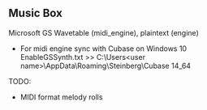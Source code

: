 ## Music Box
Microsoft GS Wavetable (midi_engine), plaintext (engine)  
  
 -  For midi engine sync with Cubase on Windows 10  
EnableGSSynth.txt >> C:\Users\<user name>\AppData\Roaming\Steinberg\Cubase 14_64

TODO:  
 - MIDI format melody rolls 
